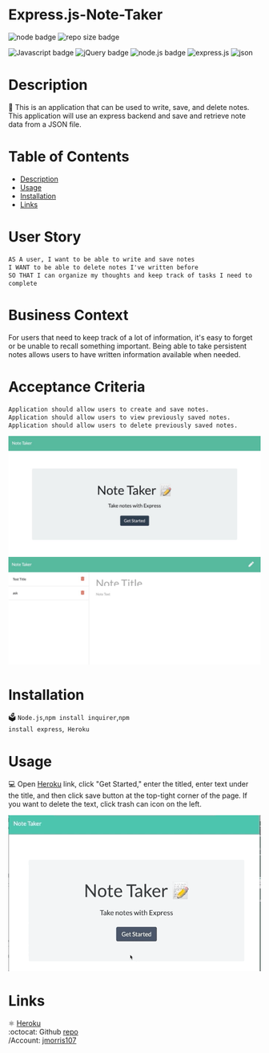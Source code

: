 # Express.js-Note-Taker

![node badge](https://img.shields.io/badge/node-v12.19.0-green.svg)
  ![repo size badge](https://img.shields.io/badge/reposize-6.71MB-blue.svg)


  ![Javascript badge](https://img.shields.io/badge/JavaScript-yellow.svg)
  ![jQuery badge](https://img.shields.io/badge/jQuery-blue.svg)
  ![node.js badge](https://img.shields.io/badge/node.js-green.svg)
  ![express.js](https://img.shields.io/badge/express.js-red.svg)
  ![json](https://img.shields.io/badge/json-orange.svg)
  
  
  # Description
  📝 This is an application that can be used to write, save, and delete notes. This application will use an express backend and save and retrieve note data from a JSON file.
 

  # Table of Contents
  - [Description](#description)
  - [Usage](#usage)
  - [Installation](#installation)
  - [Links](#links)

 # User Story
```
AS A user, I want to be able to write and save notes
I WANT to be able to delete notes I've written before
SO THAT I can organize my thoughts and keep track of tasks I need to complete
```
# Business Context

For users that need to keep track of a lot of information, it's easy to forget or be unable to recall something important. Being able to take persistent notes allows users to have written information available when needed.

# Acceptance Criteria
```
Application should allow users to create and save notes.
Application should allow users to view previously saved notes.
Application should allow users to delete previously saved notes.
```
![Note taker 1](src/Note-taker-1.jpg)
![Note Taker 2](src/Note-taker-2.jpg)

# Installation
🗳 <code>Node.js</code>,<code>npm install inquirer</code>,<code>npm install express</code>,<code> Heroku</code>

# Usage
💻 Open [Heroku](https://express-js-note-taker.herokuapp.com/) link, click "Get Started," enter the titled, enter text under the title, and then click save button at the top-tight corner of the page. If you want to delete the text, click trash can icon on the left. 

![README Generator](src/Note-taker-usage.gif) 
  
# Links
:atom_symbol: [Heroku](https://express-js-note-taker.herokuapp.com/)<br />
:octocat: Github [repo](https://github.com/jmorris107/Express.js-Note-Taker.github.io) <br />/Account: [jmorris107](https://github.com/)<br />
<br />
  

